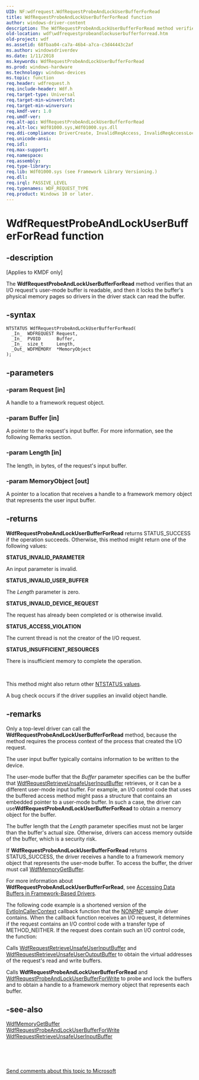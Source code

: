```yaml
---
UID: NF:wdfrequest.WdfRequestProbeAndLockUserBufferForRead
title: WdfRequestProbeAndLockUserBufferForRead function
author: windows-driver-content
description: The WdfRequestProbeAndLockUserBufferForRead method verifies that an I/O request's user-mode buffer is readable, and then it locks the buffer's physical memory pages so drivers in the driver stack can read the buffer.
old-location: wdf\wdfrequestprobeandlockuserbufferforread.htm
old-project: wdf
ms.assetid: 68fbaa04-ca7a-46b4-a7ca-c3d44443c2af
ms.author: windowsdriverdev
ms.date: 1/11/2018
ms.keywords: WdfRequestProbeAndLockUserBufferForRead
ms.prod: windows-hardware
ms.technology: windows-devices
ms.topic: function
req.header: wdfrequest.h
req.include-header: Wdf.h
req.target-type: Universal
req.target-min-winverclnt: 
req.target-min-winversvr: 
req.kmdf-ver: 1.0
req.umdf-ver: 
req.alt-api: WdfRequestProbeAndLockUserBufferForRead
req.alt-loc: Wdf01000.sys,Wdf01000.sys.dll
req.ddi-compliance: DriverCreate, InvalidReqAccess, InvalidReqAccessLocal, KmdfIrql, KmdfIrql2
req.unicode-ansi: 
req.idl: 
req.max-support: 
req.namespace: 
req.assembly: 
req.type-library: 
req.lib: Wdf01000.sys (see Framework Library Versioning.)
req.dll: 
req.irql: PASSIVE_LEVEL
req.typenames: WDF_REQUEST_TYPE
req.product: Windows 10 or later.
---
```


# WdfRequestProbeAndLockUserBufferForRead function



## -description
<p class="CCE_Message">[Applies to KMDF only]

The <b>WdfRequestProbeAndLockUserBufferForRead</b> method verifies that an I/O request's user-mode buffer is readable, and then it locks the buffer's physical memory pages so drivers in the driver stack can read the buffer.



## -syntax

````
NTSTATUS WdfRequestProbeAndLockUserBufferForRead(
  _In_  WDFREQUEST Request,
  _In_  PVOID      Buffer,
  _In_  size_t     Length,
  _Out_ WDFMEMORY  *MemoryObject
);
````


## -parameters

### -param Request [in]

A handle to a framework request object. 


### -param Buffer [in]

A pointer to the request's input buffer. For more information, see the following Remarks section.


### -param Length [in]

The length, in bytes, of the request's input buffer.


### -param MemoryObject [out]

A pointer to a location that receives a handle to a framework memory object that represents the user input buffer.


## -returns
<b>WdfRequestProbeAndLockUserBufferForRead</b>  returns STATUS_SUCCESS if the operation succeeds. Otherwise, this method might return one of the following values:
<dl>
<dt><b>STATUS_INVALID_PARAMETER</b></dt>
</dl>An input parameter is invalid.
<dl>
<dt><b>STATUS_INVALID_USER_BUFFER</b></dt>
</dl>The <i>Length</i> parameter is zero.
<dl>
<dt><b>STATUS_INVALID_DEVICE_REQUEST</b></dt>
</dl>The request has already been completed or is otherwise invalid.
<dl>
<dt><b>STATUS_ACCESS_VIOLATION</b></dt>
</dl>The current thread is not the creator of the I/O request.
<dl>
<dt><b>STATUS_INSUFFICIENT_RESOURCES</b></dt>
</dl>There is insufficient memory to complete the operation.

 

This method might also return other <a href="https://msdn.microsoft.com/library/windows/hardware/ff557697">NTSTATUS values</a>.




A bug check occurs if the driver supplies an invalid object handle.


## -remarks
Only a top-level driver can call the <b>WdfRequestProbeAndLockUserBufferForRead</b> method, because the method requires the process context of the process that created the I/O request.

The user input buffer typically contains information to be written to the device.

The user-mode buffer that the <i>Buffer</i> parameter specifies can be the buffer that <a href="..\wdfrequest\nf-wdfrequest-wdfrequestretrieveunsafeuserinputbuffer.md">WdfRequestRetrieveUnsafeUserInputBuffer</a> retrieves, or it can be a different user-mode input buffer. For example, an I/O control code that uses the buffered access method might pass a structure that contains an embedded pointer to a user-mode buffer. In such a case, the driver can use<b>WdfRequestProbeAndLockUserBufferForRead</b> to obtain a memory object for the buffer. 

The buffer length that the <i>Length</i> parameter specifies must not be larger than the buffer's actual size. Otherwise, drivers can access memory outside of the buffer, which is a security risk.

If <b>WdfRequestProbeAndLockUserBufferForRead</b> returns STATUS_SUCCESS, the driver receives a handle to a framework memory object that represents the user-mode buffer. To access the buffer, the driver must call <a href="..\wdfmemory\nf-wdfmemory-wdfmemorygetbuffer.md">WdfMemoryGetBuffer</a>.

For more information about <b>WdfRequestProbeAndLockUserBufferForRead</b>, see <a href="https://docs.microsoft.com/en-us/windows-hardware/drivers/wdf/accessing-data-buffers-in-wdf-drivers">Accessing Data Buffers in Framework-Based Drivers</a>.

The following code example is a shortened version of the <a href="..\wdfdevice\nc-wdfdevice-evt_wdf_io_in_caller_context.md">EvtIoInCallerContext</a> callback function that the <a href="https://docs.microsoft.com/en-us/windows-hardware/drivers/wdf/sample-kmdf-drivers">NONPNP</a> sample driver contains. When the callback function receives an I/O request, it determines if the request contains an I/O control code with a transfer type of METHOD_NEITHER. If the request does contain such an I/O control code, the function:

Calls <a href="..\wdfrequest\nf-wdfrequest-wdfrequestretrieveunsafeuserinputbuffer.md">WdfRequestRetrieveUnsafeUserInputBuffer</a> and <a href="..\wdfrequest\nf-wdfrequest-wdfrequestretrieveunsafeuseroutputbuffer.md">WdfRequestRetrieveUnsafeUserOutputBuffer</a> to obtain the virtual addresses of the request's read and write buffers.

Calls <b>WdfRequestProbeAndLockUserBufferForRead</b> and <a href="..\wdfrequest\nf-wdfrequest-wdfrequestprobeandlockuserbufferforwrite.md">WdfRequestProbeAndLockUserBufferForWrite</a> to probe and lock the buffers and to obtain a handle to a framework memory object that represents each buffer.


## -see-also
<dl>
<dt>
<a href="..\wdfmemory\nf-wdfmemory-wdfmemorygetbuffer.md">WdfMemoryGetBuffer</a>
</dt>
<dt>
<a href="..\wdfrequest\nf-wdfrequest-wdfrequestprobeandlockuserbufferforwrite.md">WdfRequestProbeAndLockUserBufferForWrite</a>
</dt>
<dt>
<a href="..\wdfrequest\nf-wdfrequest-wdfrequestretrieveunsafeuserinputbuffer.md">WdfRequestRetrieveUnsafeUserInputBuffer</a>
</dt>
</dl>
 

 

<a href="mailto:wsddocfb@microsoft.com?subject=Documentation%20feedback [wdf\wdf]:%20WdfRequestProbeAndLockUserBufferForRead method%20 RELEASE:%20(1/11/2018)&amp;body=%0A%0APRIVACY STATEMENT%0A%0AWe use your feedback to improve the documentation. We don't use your email address for any other purpose, and we'll remove your email address from our system after the issue that you're reporting is fixed. While we're working to fix this issue, we might send you an email message to ask for more info. Later, we might also send you an email message to let you know that we've addressed your feedback.%0A%0AFor more info about Microsoft's privacy policy, see http://privacy.microsoft.com/en-us/default.aspx." title="Send comments about this topic to Microsoft">Send comments about this topic to Microsoft</a>

